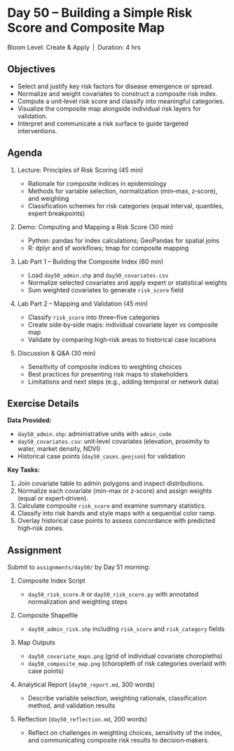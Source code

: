 # **Day 50 – Building a Simple Risk Score and Composite Map**
  
Bloom Level: Create & Apply | Duration: 4 hrs  

## Objectives  

- Select and justify key risk factors for disease emergence or spread.  
- Normalize and weight covariates to construct a composite risk index.  
- Compute a unit‐level risk score and classify into meaningful categories.  
- Visualize the composite map alongside individual risk layers for validation.  
- Interpret and communicate a risk surface to guide targeted interventions.  

## Agenda  

1. Lecture: Principles of Risk Scoring (45 min)  
   - Rationale for composite indices in epidemiology  
   - Methods for variable selection, normalization (min–max, z‐score), and weighting  
   - Classification schemes for risk categories (equal interval, quantiles, expert breakpoints)  

2. Demo: Computing and Mapping a Risk Score (30 min)  
   - Python: pandas for index calculations; GeoPandas for spatial joins  
   - R: dplyr and sf workflows; tmap for composite mapping  

3. Lab Part 1 – Building the Composite Index (60 min)  
   - Load `day50_admin.shp` and `day50_covariates.csv`  
   - Normalize selected covariates and apply expert or statistical weights  
   - Sum weighted covariates to generate `risk_score` field  

4. Lab Part 2 – Mapping and Validation (45 min)  
   - Classify `risk_score` into three–five categories  
   - Create side‐by‐side maps: individual covariate layer vs composite map  
   - Validate by comparing high‐risk areas to historical case locations  

5. Discussion & Q&A (30 min)  
   - Sensitivity of composite indices to weighting choices  
   - Best practices for presenting risk maps to stakeholders  
   - Limitations and next steps (e.g., adding temporal or network data)  

## Exercise Details  

**Data Provided:**  
- `day50_admin.shp`: administrative units with `admin_code`  
- `day50_covariates.csv`: unit‐level covariates (elevation, proximity to water, market density, NDVI)  
- Historical case points (`day50_cases.geojson`) for validation  

**Key Tasks:**  
1. Join covariate table to admin polygons and inspect distributions.  
2. Normalize each covariate (min–max or z‐score) and assign weights (equal or expert‐driven).  
3. Calculate composite `risk_score` and examine summary statistics.  
4. Classify into risk bands and style maps with a sequential color ramp.  
5. Overlay historical case points to assess concordance with predicted high‐risk zones.  

## Assignment  

Submit to `assignments/day50/` by Day 51 morning:

1. Composite Index Script  
   - `day50_risk_score.R` or `day50_risk_score.py` with annotated normalization and weighting steps  

2. Composite Shapefile  
   - `day50_admin_risk.shp` including `risk_score` and `risk_category` fields  

3. Map Outputs  
   - `day50_covariate_maps.png` (grid of individual covariate choropleths)  
   - `day50_composite_map.png` (choropleth of risk categories overlaid with case points)  

4. Analytical Report (`day50_report.md`, 300 words)  
   - Describe variable selection, weighting rationale, classification method, and validation results  

5. Reflection (`day50_reflection.md`, 200 words)  
   - Reflect on challenges in weighting choices, sensitivity of the index, and communicating composite risk results to decision‐makers.
